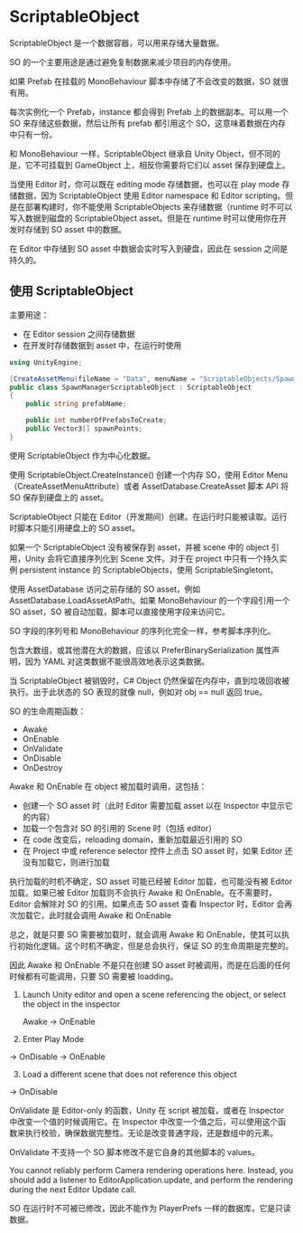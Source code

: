 # ScriptableObject

ScriptableObject 是一个数据容器，可以用来存储大量数据。

SO 的一个主要用途是通过避免复制数据来减少项目的内存使用。

如果 Prefab 在挂载的 MonoBehaviour 脚本中存储了不会改变的数据，SO 就很有用。

每次实例化一个 Prefab，instance 都会得到 Prefab 上的数据副本。可以用一个 SO 来存储这些数据，然后让所有 prefab 都引用这个 SO，这意味着数据在内存中只有一份。

和 MonoBehaviour 一样，ScriptableObject 继承自 Unity Object，但不同的是，它不可挂载到 GameObject 上，相反你需要将它们以 asset 保存到硬盘上。

当使用 Editor 时，你可以既在 editing mode 存储数据，也可以在 play mode 存储数据，因为 ScriptableObject 使用 Editor namespace 和 Editor scripting。但是在部署构建时，你不能使用 ScriptableObjects 来存储数据（runtime 时不可以写入数据到磁盘的 ScriptableObject asset。但是在 runtime 时可以使用你在开发时存储到 SO asset 中的数据。

在 Editor 中存储到 SO asset 中数据会实时写入到硬盘，因此在 session 之间是持久的。

## 使用 ScriptableObject

主要用途：

- 在 Editor session 之间存储数据
- 在开发时存储数据到 asset 中，在运行时使用

```C#
using UnityEngine;

[CreateAssetMenu(fileName = "Data", menuName = "ScriptableObjects/SpawnManagerScriptableObject", order = 1)]
public class SpawnManagerScriptableObject : ScriptableObject
{
    public string prefabName;

    public int numberOfPrefabsToCreate;
    public Vector3[] spawnPoints;
}
```

使用 ScriptableObject 作为中心化数据。

使用 ScriptableObject.CreateInstance<T>() 创建一个内存 SO，使用 Editor Menu（CreateAssetMenuAttribute）或者 AssetDatabase.CreateAsset 脚本 API 将 SO 保存到硬盘上的 asset。

ScriptableObject 只能在 Editor（开发期间）创建。在运行时只能被读取。运行时脚本只能引用硬盘上的 SO asset。

如果一个 ScriptableObject 没有被保存到 asset，并被 scene 中的 object 引用，Unity 会将它直接序列化到 Scene 文件。对于在 project 中只有一个持久实例 persistent instance 的 ScriptableObjects，使用 ScriptableSingletont<T0>。

使用 AssetDatabase 访问之前存储的 SO asset，例如 AssetDatabase.LoadAssetAtPath。如果 MonoBehaviour 的一个字段引用一个 SO asset，SO 被自动加载，脚本可以直接使用字段来访问它。

SO 字段的序列号和 MonoBehaviour 的序列化完全一样，参考脚本序列化。

包含大数组，或其他潜在大的数据，应该以 PreferBinarySerialization 属性声明，因为 YAML 对这类数据不能很高效地表示这类数据。

当 ScriptableObject 被销毁时，C# Object 仍然保留在内存中，直到垃圾回收被执行。出于此状态的 SO 表现的就像 null，例如对 obj == null 返回 true。

SO 的生命周期函数：

- Awake
- OnEnable
- OnValidate
- OnDisable
- OnDestroy

Awake 和 OnEnable 在 object 被加载时调用，这包括：

- 创建一个 SO asset 时（此时 Editor 需要加载 asset 以在 Inspector 中显示它的内容）
- 加载一个包含对 SO 的引用的 Scene 时（包括 editor）
- 在 code 改变后，reloading domain，重新加载最近引用的 SO
- 在 Project 中或 reference selector 控件上点击 SO asset 时，如果 Editor 还没有加载它，则进行加载

执行加载的时机不确定，SO asset 可能已经被 Editor 加载，也可能没有被 Editor 加载。如果已被 Editor 加载则不会执行 Awake 和 OnEnable。在不需要时，Editor 会解除对 SO 的引用。如果点击 SO asset 查看 Inspector 时，Editor 会再次加载它，此时就会调用 Awake 和 OnEnable

总之，就是只要 SO 需要被加载时，就会调用 Awake 和 OnEnable，使其可以执行初始化逻辑。这个时机不确定，但是总会执行，保证 SO 的生命周期是完整的。

因此 Awake 和 OnEnable 不是只在创建 SO asset 时被调用，而是在后面的任何时候都有可能调用，只要 SO 需要被 loadding。

1. Launch Unity editor and open a scene referencing the object, or select the object in the inspector

   Awake -> OnEnable

2. Enter Play Mode

  -> OnDisable -> OnEnable

3. Load a different scene that does not reference this object

  -> OnDisable

OnValidate 是 Editor-only 的函数，Unity 在 script 被加载，或者在 Inspector 中改变一个值的时候调用它。在 Inspector 中改变一个值之后，可以使用这个函数来执行校验，确保数据完整性。无论是改变普通字段，还是数组中的元素。

OnValidate 不支持一个 SO 脚本修改不是它自身的其他脚本的 values。

You cannot reliably perform Camera rendering operations here. Instead, you should add a listener to EditorApplication.update, and perform the rendering during the next Editor Update call.

SO 在运行时不可被已修改，因此不能作为 PlayerPrefs 一样的数据库，它是只读数据。

